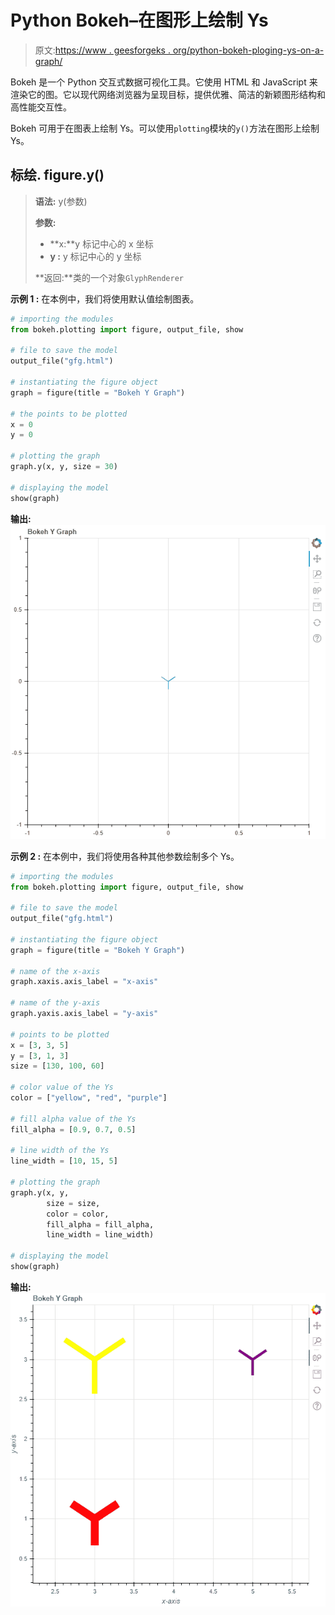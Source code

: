 # Python Bokeh–在图形上绘制 Ys

> 原文:[https://www . geesforgeks . org/python-bokeh-ploging-ys-on-a-graph/](https://www.geeksforgeeks.org/python-bokeh-plotting-ys-on-a-graph/)

Bokeh 是一个 Python 交互式数据可视化工具。它使用 HTML 和 JavaScript 来渲染它的图。它以现代网络浏览器为呈现目标，提供优雅、简洁的新颖图形结构和高性能交互性。

Bokeh 可用于在图表上绘制 Ys。可以使用`plotting`模块的`y()`方法在图形上绘制 Ys。

## 标绘. figure.y()

> **语法:** y(参数)
> 
> **参数:**
> 
> *   **x:**y 标记中心的 x 坐标
> *   **y :** y 标记中心的 y 坐标
> 
> **返回:**类的一个对象`GlyphRenderer`

**示例 1 :** 在本例中，我们将使用默认值绘制图表。

```py
# importing the modules
from bokeh.plotting import figure, output_file, show

# file to save the model
output_file("gfg.html")

# instantiating the figure object
graph = figure(title = "Bokeh Y Graph")

# the points to be plotted
x = 0
y = 0

# plotting the graph
graph.y(x, y, size = 30)

# displaying the model
show(graph)
```

**输出:**
![](img/f0563ba4967946bdc1d5de4f0273bb32.png)

**示例 2 :** 在本例中，我们将使用各种其他参数绘制多个 Ys。

```py
# importing the modules 
from bokeh.plotting import figure, output_file, show 

# file to save the model 
output_file("gfg.html") 

# instantiating the figure object 
graph = figure(title = "Bokeh Y Graph") 

# name of the x-axis 
graph.xaxis.axis_label = "x-axis"

# name of the y-axis 
graph.yaxis.axis_label = "y-axis"

# points to be plotted
x = [3, 3, 5]
y = [3, 1, 3]
size = [130, 100, 60]

# color value of the Ys
color = ["yellow", "red", "purple"]

# fill alpha value of the Ys
fill_alpha = [0.9, 0.7, 0.5]

# line width of the Ys
line_width = [10, 15, 5]

# plotting the graph 
graph.y(x, y,
        size = size,
        color = color,
        fill_alpha = fill_alpha,
        line_width = line_width) 

# displaying the model 
show(graph)
```

**输出:**
![](img/8a9f15cbf14d3c15636e1e1fda186664.png)